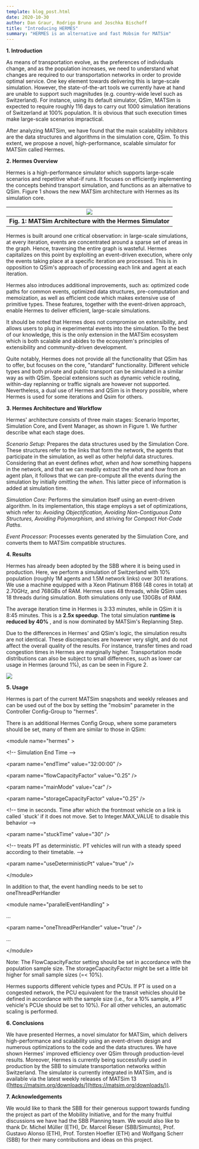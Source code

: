 ```yaml
---
template: blog_post.html
date: 2020-10-30
author: Dan Graur, Rodrigo Bruno and Joschka Bischoff
title: "Introducing HERMES"
summary: "HERMES is an alternative and fast Mobsim for MATSim"
---
```



**1. Introduction**

As means of transportation evolve, as the preferences of individuals change, and as the population increases, we need to understand what changes are required to our transportation networks in order to provide optimal service. One key element towards delivering this is large-scale simulation. However, the state-of-the-art tools we currently have at hand are unable to support such magnitudes (e.g. country-wide level such as Switzerland). For instance, using its default simulator, QSim, MATSim is expected to require roughly 116 days to carry out 1000 simulation iterations of Switzerland at 100% population. It is obvious that such execution times make large-scale scenarios impractical.

After analyzing MATSim, we have found that the main scalability inhibitors are the data structures and algorithms in the simulation core, QSim. To this extent, we propose a novel, high-performance, scalable simulator for MATSim called Hermes.

**2. Hermes Overview**

Hermes is a high-performance simulator which supports large-scale scenarios and repetitive what-if runs. It focuses on efficiently implementing the concepts behind transport simulation, and functions as an alternative to QSim. Figure 1 shows the new MATSim architecture with Hermes as its simulation core.

| ![](https://i.imgur.com/7ym9RkY.png) |
| --- |
| **Fig. 1: MATSim Architecture with the Hermes Simulator** |

Hermes is built around one critical observation: in large-scale simulations, at every iteration, events are concentrated around a sparse set of areas in the graph. Hence, traversing the entire graph is wasteful. Hermes capitalizes on this point by exploiting an event-driven execution, where only the events taking place at a specific iteration are processed. This is in opposition to QSim&#39;s approach of processing each link and agent at each iteration.

Hermes also introduces additional improvements, such as: optimized code paths for common events, optimized data structures, pre-computation and memoization, as well as efficient code which makes extensive use of primitive types. These features, together with the event-driven approach, enable Hermes to deliver efficient, large-scale simulations.

It should be noted that Hermes does not compromise on extensibility, and allows users to plug in experimental events into the simulation. To the best of our knowledge, this is the only extension in the MATSim ecosystem which is both scalable and abides to the ecosystem&#39;s principles of extensibility and community-driven development.

Quite notably, Hermes does not provide all the functionality that QSim has to offer, but focuses on the core, &quot;standard&quot; functionality. Different vehicle types and both private and public transport can be simulated in a similar way as with QSim. Special extensions such as dynamic vehicle routing, within-day replanning or traffic signals are however not supported. Nevertheless, a dual use of Hermes and QSim is in theory possible, where Hermes is used for some iterations and Qsim for others.

**3. Hermes Architecture and Workflow**

Hermes&#39; architecture consists of three main stages: Scenario Importer, Simulation Core, and Event Manager, as shown in Figure 1. We further describe what each stage does.

_Scenario Setup:_ Prepares the data structures used by the Simulation Core. These structures refer to the links that form the network, the agents that participate in the simulation, as well as other helpful data structures. Considering that an event defines _what_, _when_ and _how_ something happens in the network, and that we can readily extract the _what_ and _how_ from an agent plan, it follows that we can pre-compute all the events during the simulation by initially omitting the _when_. This latter piece of information is added at simulation time.

_Simulation Core:_ Performs the simulation itself using an event-driven algorithm. In its implementation, this stage employs a set of optimizations, which refer to: _Avoiding Objectification, Avoiding Non-Contiguous Data Structures, Avoiding Polymorphism,_ and striving for _Compact Hot-Code Paths_.

_Event Processor:_ Processes events generated by the Simulation Core, and converts them to MATSim compatible structures.

**4. Results**

Hermes has already been adopted by the SBB where it is being used in production. Here, we perform a simulation of Switzerland with 10% population (roughly 1M agents and 1.5M network links) over 301 iterations. We use a machine equipped with a Xeon Platinum 8168 (48 cores in total) at 2.70GHz, and 768GBs of RAM. Hermes uses 48 threads, while QSim uses 18 threads during simulation. Both simulations only use 130GBs of RAM.

The average iteration time in Hermes is 3:33 minutes, while in QSim it is 8:45 minutes. This is a **2.5x speedup**. The total simulation **runtime is reduced by 40%** , and is now dominated by MATSim&#39;s Replanning Step.

Due to the differences in Hermes&#39; and QSim&#39;s logic, the simulation results are not identical. These discrepancies are however very slight, and do not affect the overall quality of the results. For instance, transfer times and road congestion times in Hermes are marginally higher. Transportation mode distributions can also be subject to small differences, such as lower car usage in Hermes (around 1%), as can be seen in Figure 2.

![](https://i.imgur.com/uqVyaOZ.png)


**5. Usage**

Hermes is part of the current MATSim snapshots and weekly releases and can be used out of the box by setting the &quot;mobsim&quot; parameter in the Controller Config-Group to &quot;hermes&quot;.

There is an additional Hermes Config Group, where some parameters should be set, many of them are similar to those in QSim:

&lt;module name=&quot;hermes&quot; &gt;

&lt;!-- Simulation End Time --&gt;

&lt;param name=&quot;endTime&quot; value=&quot;32:00:00&quot; /&gt;

&lt;param name=&quot;flowCapacityFactor&quot; value=&quot;0.25&quot; /&gt;

&lt;param name=&quot;mainMode&quot; value=&quot;car&quot; /&gt;

&lt;param name=&quot;storageCapacityFactor&quot; value=&quot;0.25&quot; /&gt;

&lt;!-- time in seconds. Time after which the frontmost vehicle on a link is called `stuck&#39; if it does not move. Set to Integer.MAX_VALUE to disable this behavior --&gt;

&lt;param name=&quot;stuckTime&quot; value=&quot;30&quot; /&gt;

&lt;!-- treats PT as deterministic. PT vehicles will run with a steady speed according to their timetable. --&gt;

&lt;param name=&quot;useDeterministicPt&quot; value=&quot;true&quot; /&gt;

&lt;/module&gt;

In addition to that, the event handling needs to be set to oneThreadPerHandler

&lt;module name=&quot;parallelEventHandling&quot; &gt;

…

&lt;param name=&quot;oneThreadPerHandler&quot; value=&quot;true&quot; /&gt;

…

&lt;/module&gt;

Note: The FlowCapacityFactor setting should be set in accordance with the population sample size. The storageCapacityFactor might be set a little bit higher for small sample sizes (=&lt; 10%).

Hermes supports different vehicle types and PCUs. If PT is used on a congested network, the PCU equivalent for the transit vehicles should be defined in accordance with the sample size (i.e., for a 10% sample, a PT vehicle&#39;s PCUe should be set to 10%). For all other vehicles, an automatic scaling is performed.


**6. Conclusions**

We have presented Hermes, a novel simulator for MATSim, which delivers high-performance and scalability using an event-driven design and numerous optimizations to the code and the data structures. We have shown Hermes&#39; improved efficiency over QSim through production-level results. Moreover, Hermes is currently being successfully used in production by the SBB to simulate transportation networks within Switzerland. The simulator is currently integrated in MATSim, and is available via the latest weekly releases of MATSim 13 ([https://matsim.org/downloads/](https://matsim.org/downloads/)).

**7. Acknowledgements**

We would like to thank the SBB for their generous support towards funding the project as part of the Mobility Initiative, and for the many fruitful discussions we have had the SBB Planning team. We would also like to thank Dr. Michel Müller (ETH), Dr. Marcel Rieser (SBB/Simunto), Prof. Gustavo Alonso (ETH), Prof. Torsten Hoefler (ETH) and Wolfgang Scherr (SBB) for their many contributions and ideas on this project.
